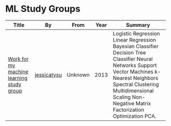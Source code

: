 # ML Study Groups

Title | By | From | Year | Summary
------|----|------|------|---
[Work for my machine learning study group](https://github.com/jessicatysu/ML) | [jessicatysu](https://github.com/jessicatysu) | Unknown | 2013 | Logistic Regression Linear Regression Bayesian Classifier Decision Tree Classifier Neural Networks Support Vector Machines k-Nearest Neighbors Spectral Clustering Multidimensional Scaling Non-Negative Matrix Factorization Optimization PCA.

